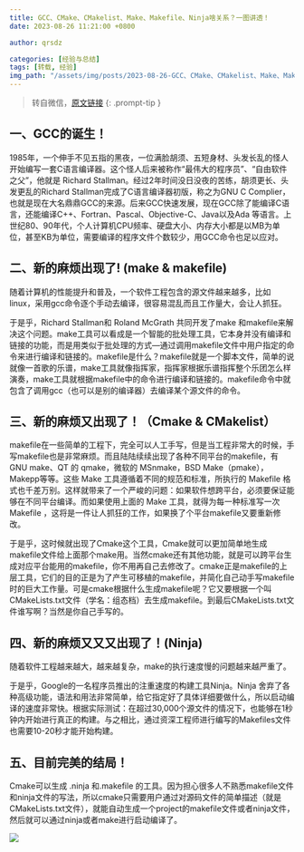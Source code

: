 ```yaml
---
title: GCC、CMake、CMakelist、Make、Makefile、Ninja啥关系？一图讲透！
date: 2023-08-26 11:21:00 +0800

author: qrsdz

categories: [经验与总结]
tags: [转载, 经验]
img_path: "/assets/img/posts/2023-08-26-GCC、CMake、CMakelist、Make、Makefile、Ninja啥关系？一图讲透！"
---
```


> 转自微信，[原文链接](https://mp.weixin.qq.com/s/LqBjfLGtYUxW0ljwG_w4NA)
{: .prompt-tip }

## 一、GCC的诞生！

1985年，一个伸手不见五指的黑夜，一位满脸胡须、五短身材、头发长乱的怪人开始编写一套C语言编译器。这个怪人后来被称作“最伟大的程序员”、“自由软件之父”，他就是 Richard Stallman。经过2年时间没日没夜的苦练，胡须更长、头发更乱的Richard Stallman完成了C语言编译器初版，称之为GNU C Complier，也就是现在大名鼎鼎GCC的来源。后来GCC快速发展，现在GCC除了能编译C语言，还能编译C++、Fortran、Pascal、Objective-C、Java以及Ada 等语言。上世纪80、90年代，个人计算机CPU频率、硬盘大小、内存大小都是以MB为单位，甚至KB为单位，需要编译的程序文件个数较少，用GCC命令也足以应对。

## 二、新的麻烦出现了! (make & makefile)

随着计算机的性能提升和普及，一个软件工程包含的源文件越来越多，比如linux，采用gcc命令逐个手动去编译，很容易混乱而且工作量大，会让人抓狂。

于是乎，Richard Stallman和 Roland McGrath 共同开发了make 和makefile来解决这个问题。make工具可以看成是一个智能的批处理工具，它本身并没有编译和链接的功能，而是用类似于批处理的方式—通过调用makefile文件中用户指定的命令来进行编译和链接的。makefile是什么？makefile就是一个脚本文件，简单的说就像一首歌的乐谱，make工具就像指挥家，指挥家根据乐谱指挥整个乐团怎么样演奏，make工具就根据makefile中的命令进行编译和链接的。makefile命令中就包含了调用gcc（也可以是别的编译器）去编译某个源文件的命令。

## 三、新的麻烦又出现了！（Cmake & CMakelist）

makefile在一些简单的工程下，完全可以人工手写，但是当工程非常大的时候，手写makefile也是非常麻烦。而且陆陆续续出现了各种不同平台的makefile，有GNU make、QT 的 qmake，微软的 MSnmake，BSD Make（pmake），Makepp等等。这些 Make 工具遵循着不同的规范和标准，所执行的 Makefile 格式也千差万别。这样就带来了一个严峻的问题：如果软件想跨平台，必须要保证能够在不同平台编译。而如果使用上面的 Make 工具，就得为每一种标准写一次 Makefile ，这将是一件让人抓狂的工作，如果换了个平台makefile又要重新修改。

于是乎，这时候就出现了Cmake这个工具，Cmake就可以更加简单地生成makefile文件给上面那个make用。当然cmake还有其他功能，就是可以跨平台生成对应平台能用的makefile，你不用再自己去修改了。cmake正是makefile的上层工具，它们的目的正是为了产生可移植的makefile，并简化自己动手写makefile时的巨大工作量。可是cmake根据什么生成makefile呢？它又要根据一个叫CMakeLists.txt文件（学名：组态档）去生成makefile。到最后CMakeLists.txt文件谁写啊？当然是你自己手写的。

## 四、新的麻烦又又又出现了！(Ninja)

随着软件工程越来越大，越来越复杂，make的执行速度慢的问题越来越严重了。

于是乎，Google的一名程序员推出的注重速度的构建工具Ninja。Ninja 舍弃了各种高级功能，语法和用法非常简单，给它指定好了具体详细要做什么，所以启动编译的速度非常快。根据实际测试：在超过30,000个源文件的情况下，也能够在1秒钟内开始进行真正的构建。与之相比，通过资深工程师进行编写的Makefiles文件也需要10-20秒才能开始构建。

## 五、目前完美的结局！

Cmake可以生成 .ninja 和.makefile 的工具。因为担心很多人不熟悉makefile文件和ninja文件的写法，所以cmake只需要用户通过对源码文件的简单描述（就是CMakeLists.txt文件），就能自动生成一个project的makefile文件或者ninja文件，然后就可以通过ninja或者make进行启动编译了。

![](make.png)
